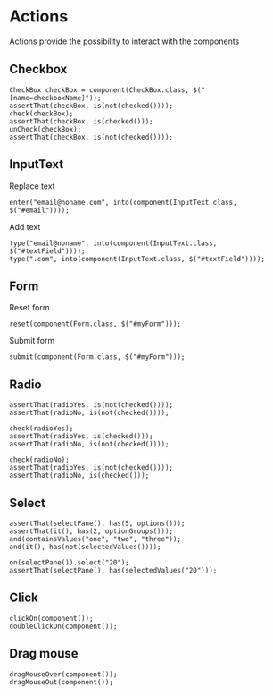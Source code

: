 # Actions

Actions provide the possibility to interact with the components

## Checkbox
    
    CheckBox checkBox = component(CheckBox.class, $("[name=checkboxName]"));
    assertThat(checkBox, is(not(checked())));
    check(checkBox);
    assertThat(checkBox, is(checked()));
    unCheck(checkBox);
    assertThat(checkBox, is(not(checked())));

## InputText

Replace text

    enter("email@noname.com", into(component(InputText.class, $("#email"))));

Add text

    type("email@noname", into(component(InputText.class, $("#textField"))));
    type(".com", into(component(InputText.class, $("#textField"))));

## Form

Reset form

    reset(component(Form.class, $("#myForm")));

Submit form

    submit(component(Form.class, $("#myForm")));

## Radio

    assertThat(radioYes, is(not(checked())));
    assertThat(radioNo, is(not(checked())));

    check(radioYes);
    assertThat(radioYes, is(checked()));
    assertThat(radioNo, is(not(checked())));

    check(radioNo);
    assertThat(radioYes, is(not(checked())));
    assertThat(radioNo, is(checked()));

## Select

    assertThat(selectPane(), has(5, options()));
    assertThat(it(), has(2, optionGroups()));
    and(containsValues("one", "two", "three"));
    and(it(), has(not(selectedValues())));

    on(selectPane()).select("20");
    assertThat(selectPane(), has(selectedValues("20")));

## Click

    clickOn(component());
    doubleClickOn(component());

## Drag mouse

    dragMouseOver(component());
    dragMouseOut(component());
